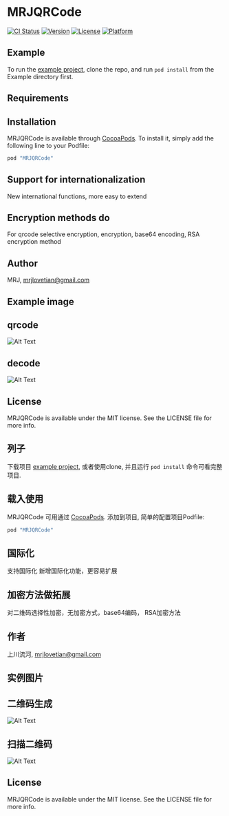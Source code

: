 # MRJQRCode

[![CI Status](http://img.shields.io/travis/mrjyuhongjiang/MRJQRCode.svg?style=flat)](https://travis-ci.org/mrjyuhongjiang/MRJQRCode)
[![Version](https://img.shields.io/cocoapods/v/MRJQRCode.svg?style=flat)](http://cocoapods.org/pods/MRJQRCode)
[![License](https://img.shields.io/cocoapods/l/MRJQRCode.svg?style=flat)](http://cocoapods.org/pods/MRJQRCode)
[![Platform](https://img.shields.io/cocoapods/p/MRJQRCode.svg?style=flat)](http://cocoapods.org/pods/MRJQRCode)

## Example

To run the [example project](https://github.com/mrjlovetian/QRCODE), clone the repo, and run `pod install` from the Example directory first.

## Requirements

## Installation

MRJQRCode is available through [CocoaPods](http://cocoapods.org). To install
it, simply add the following line to your Podfile:

```ruby
pod "MRJQRCode"
```

## Support for internationalization
New international functions, more easy to extend

## Encryption methods do
For qrcode selective encryption, encryption, base64 encoding, RSA encryption method

## Author

MRJ, mrjlovetian@gmail.com

## Example image

## qrcode
![Alt Text](https://github.com/mrjlovetian/MRJARCode/blob/master/Example/MRJQRCode/IMG_0129.PNG)

## decode
![Alt Text](https://github.com/mrjlovetian/MRJARCode/blob/master/Example/MRJQRCode/IMG_0130.PNG)

## License

MRJQRCode is available under the MIT license. See the LICENSE file for more info.


## 列子

下载项目 [example project](https://github.com/mrjlovetian/QRCODE), 或者使用clone, 并且运行 `pod install` 命令可看完整项目.


## 载入使用

MRJQRCode 可用通过 [CocoaPods](http://cocoapods.org). 添加到项目, 简单的配置项目Podfile:

```ruby
pod "MRJQRCode"
```

## 国际化
支持国际化 新增国际化功能，更容易扩展

## 加密方法做拓展
对二维码选择性加密，无加密方式，base64编码， RSA加密方法

## 作者

上川流河, mrjlovetian@gmail.com

## 实例图片

## 二维码生成
![Alt Text](https://github.com/mrjlovetian/MRJARCode/blob/master/Example/MRJQRCode/IMG_0129.PNG)

## 扫描二维码
![Alt Text](https://github.com/mrjlovetian/MRJARCode/blob/master/Example/MRJQRCode/IMG_0130.PNG)

## License

MRJQRCode is available under the MIT license. See the LICENSE file for more info.

